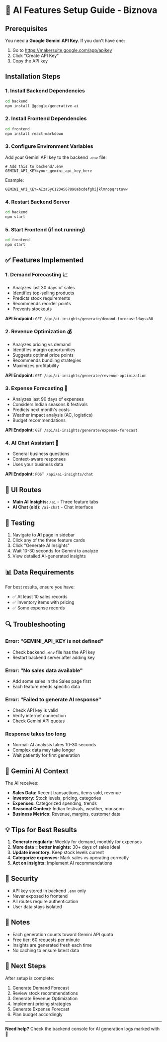 # 🤖 AI Features Setup Guide - Biznova

## Prerequisites

You need a **Google Gemini API Key**. If you don't have one:
1. Go to https://makersuite.google.com/app/apikey
2. Click "Create API Key"
3. Copy the API key

## Installation Steps

### 1. Install Backend Dependencies

```bash
cd backend
npm install @google/generative-ai
```

### 2. Install Frontend Dependencies

```bash
cd frontend
npm install react-markdown
```

### 3. Configure Environment Variables

Add your Gemini API key to the backend `.env` file:

```env
# Add this to backend/.env
GEMINI_API_KEY=your_gemini_api_key_here
```

Example:
```env
GEMINI_API_KEY=AIzaSyC1234567890abcdefghijklmnopqrstuvw
```

### 4. Restart Backend Server

```bash
cd backend
npm start
```

### 5. Start Frontend (if not running)

```bash
cd frontend
npm start
```

## ✅ Features Implemented

### 1. **Demand Forecasting** 📈
- Analyzes last 30 days of sales
- Identifies top-selling products
- Predicts stock requirements
- Recommends reorder points
- Prevents stockouts

**API Endpoint:** `GET /api/ai-insights/generate/demand-forecast?days=30`

### 2. **Revenue Optimization** 💰
- Analyzes pricing vs demand
- Identifies margin opportunities
- Suggests optimal price points
- Recommends bundling strategies
- Maximizes profitability

**API Endpoint:** `GET /api/ai-insights/generate/revenue-optimization`

### 3. **Expense Forecasting** 📅
- Analyzes last 90 days of expenses
- Considers Indian seasons & festivals
- Predicts next month's costs
- Weather impact analysis (AC, logistics)
- Budget recommendations

**API Endpoint:** `GET /api/ai-insights/generate/expense-forecast`

### 4. **AI Chat Assistant** 💬
- General business questions
- Context-aware responses
- Uses your business data

**API Endpoint:** `POST /api/ai-insights/chat`

## 🎨 UI Routes

- **Main AI Insights:** `/ai` - Three feature tabs
- **AI Chat (old):** `/ai-chat` - Chat interface

## 🧪 Testing

1. Navigate to **AI** page in sidebar
2. Click any of the three feature cards
3. Click "Generate AI Insights"
4. Wait 10-30 seconds for Gemini to analyze
5. View detailed AI-generated insights

## 📊 Data Requirements

For best results, ensure you have:
- ✅ At least 10 sales records
- ✅ Inventory items with pricing
- ✅ Some expense records

## 🔍 Troubleshooting

### Error: "GEMINI_API_KEY is not defined"
- Check backend `.env` file has the API key
- Restart backend server after adding key

### Error: "No sales data available"
- Add some sales in the Sales page first
- Each feature needs specific data

### Error: "Failed to generate AI response"
- Check API key is valid
- Verify internet connection
- Check Gemini API quotas

### Response takes too long
- Normal: AI analysis takes 10-30 seconds
- Complex data may take longer
- Wait patiently for first generation

## 🌟 Gemini AI Context

The AI receives:
- **Sales Data:** Recent transactions, items sold, revenue
- **Inventory:** Stock levels, pricing, categories
- **Expenses:** Categorized spending, trends
- **Seasonal Context:** Indian festivals, weather, monsoon
- **Business Metrics:** Revenue, margins, customer data

## 💡 Tips for Best Results

1. **Generate regularly:** Weekly for demand, monthly for expenses
2. **More data = better insights:** 30+ days of sales ideal
3. **Update inventory:** Keep stock levels current
4. **Categorize expenses:** Mark sales vs operating correctly
5. **Act on insights:** Implement AI recommendations

## 🔐 Security

- API key stored in backend `.env` only
- Never exposed to frontend
- All routes require authentication
- User data stays isolated

## 📝 Notes

- Each generation counts toward Gemini API quota
- Free tier: 60 requests per minute
- Insights are generated fresh each time
- No caching to ensure latest data

## 🚀 Next Steps

After setup is complete:
1. Generate Demand Forecast
2. Review stock recommendations
3. Generate Revenue Optimization
4. Implement pricing strategies
5. Generate Expense Forecast
6. Plan budget accordingly

---

**Need help?** Check the backend console for AI generation logs marked with 🤖
